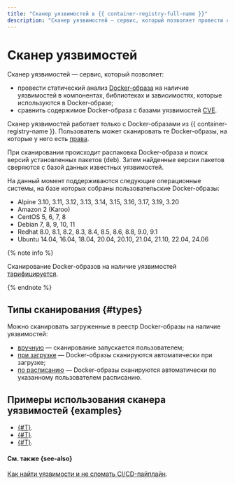 ```yaml
---
title: "Сканер уязвимостей в {{ container-registry-full-name }}"
description: "Сканер уязвимостей — сервис, который позволяет провести статический анализ Docker-образа на наличие уязвимостей, а также сравнить содержимое Docker-образа с базами уязвимостей CVE." 
---
```


# Сканер уязвимостей


Сканер уязвимостей — сервис, который позволяет:
* провести статический анализ [Docker-образа](docker-image.md) на наличие уязвимостей в компонентах, библиотеках и зависимостях, которые используются в Docker-образе;
* сравнить содержимое Docker-образа с базами уязвимостей [CVE](https://cve.mitre.org/).

Сканер уязвимостей работает только с Docker-образами из {{ container-registry-name }}. Пользователь может сканировать те Docker-образы, на которые у него есть [права](../security/index.md).

При сканировании происходит распаковка Docker-образа и поиск версий установленных пакетов (deb). Затем найденные версии пакетов сверяются с базой данных известных уязвимостей.

На данный момент поддерживаются следующие операционные системы, на базе которых собраны пользовательские Docker-образы:
* Alpine 3.10, 3.11, 3.12, 3.13, 3.14, 3.15, 3.16, 3.17, 3.19, 3.20
* Amazon 2 (Karoo)
* CentOS 5, 6, 7, 8
* Debian 7, 8, 9, 10, 11
* Redhat 8.0, 8.1, 8.2, 8.3, 8.4, 8.5, 8.6, 8.8, 9.0, 9.1
* Ubuntu 14.04, 16.04, 18.04, 20.04, 20.10, 21.04, 21.10, 22.04, 24.06

{% note info %}

Сканирование Docker-образов на наличие уязвимостей [тарифицируется](../pricing.md#scanner).

{% endnote %}

## Типы сканирования {#types}

Можно сканировать загруженные в реестр Docker-образы на наличие уязвимостей:
* [вручную](../operations/scanning-docker-image.md#manual) — сканирование запускается пользователем;
* [при загрузке](../operations/scanning-docker-image.md#automatically) — Docker-образы сканируются автоматически при загрузке;
* [по расписанию](../operations/scanning-docker-image.md#scheduled) — Docker-образы сканируются автоматически по указанному пользователем расписанию.

## Примеры использования сканера уязвимостей {examples}

* [{#T}](../tutorials/image-auto-scan.md).
* [{#T}](../tutorials/cr-scanner-with-k8s-and-gitlab.md).
* [{#T}](../tutorials/image-storage.md).

#### См. также {see-also}

[Как найти уязвимости и не сломать CI/CD-пайплайн](/blog/posts/2023/04/vulnerability-scanner-and-yandex-container-registry).